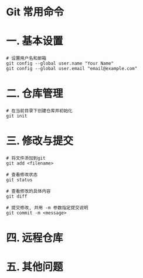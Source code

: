 # Git 常用命令

# 一. 基本设置

```shell
# 设置用户名和邮箱
git config --global user.name "Your Name"
git config --global user.email "email@example.com"

```

# 二. 仓库管理

```shell
# 在当前目录下创建仓库并初始化
git init
```



# 三. 修改与提交

```shell
# 将文件添加到git
git add <filename>

# 查看修改状态
git status

# 查看修改的具体内容
git diff

# 提交修改, 并用 -m 参数指定提交说明
git commit -m <message>
```



# 四. 远程仓库

# 五. 其他问题

